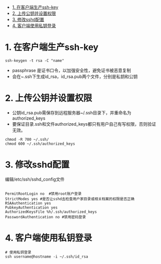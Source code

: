 <!-- TOC -->

- [1. 在客户端生产ssh-key](#1-在客户端生产ssh-key)
- [2. 上传公钥并设置权限](#2-上传公钥并设置权限)
- [3. 修改sshd配置](#3-修改sshd配置)
- [4. 客户端使用私钥登录](#4-客户端使用私钥登录)

<!-- /TOC -->

# 1. 在客户端生产ssh-key

```shell
ssh-keygen -t rsa -C "name"
```

* passphrase 是证书口令，以加强安全性，避免证书被恶意复制
* 会在~.ssh下生成id_rsa，id_rsa.pub两个文件，分别是私钥和公钥

# 2. 上传公钥并设置权限

* 公钥id_rsa.pub需保存到远程服务器~/.ssh目录下，并重命名为authorized_keys
* 要保证目录.ssh和文件authorized_keys都只有用户自己有写权限，否则验证无效。

```shell
chmod -R 700 ~/.ssh/
chmod 600 ~/.ssh/authorized_keys
```

# 3. 修改sshd配置

编辑/etc/ssh/sshd_config文件

```shell

PermitRootLogin no  #禁用root账户登录
StrictModes yes #是否让sshd去检查用户家目录或相关档案的权限是否正确
RSAAuthentication yes
PubkeyAuthentication yes
AuthorizedKeysFile %h/.ssh/authorized_keys
PasswordAuthentication no #禁用密码登录
```

# 4. 客户端使用私钥登录


```shell
# 使用私钥登录
ssh username@hostname -i ~/.ssh/id_rsa
```
